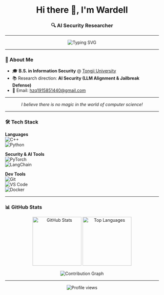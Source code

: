<h1 align="center">Hi there 👋, I'm Wardell</h1>
<h3 align="center">🔍 AI Security Researcher</h3>

---

<p align="center">
  <img src="https://readme-typing-svg.herokuapp.com?size=26&color=007ACC&center=true&vCenter=true&width=800&lines=AI+Safety+%26%26+AI+Security;LLM+Alignment;LLM+Jailbreak" alt="Typing SVG">
</p>

---

### 🚀 About Me
- 🎓 **B.S. in Information Security** @ [Tongji University](https://cs.tongji.edu.cn/index.htm)  
- 📚 Research direction: **AI Security (LLM Alignment & Jailbreak Defense)**  
- 📧 Email: hzq1915851440@gmail.com  

---

<p align="center"><i>I believe there is no magic in the world of computer science!</i></p>

---
### 🛠 Tech Stack

**Languages**  
![C++](https://img.shields.io/badge/-C++-00599C?style=flat-square&logo=cplusplus)  
![Python](https://img.shields.io/badge/-Python-3776AB?style=flat-square&logo=python)  

**Security & AI Tools**  
![PyTorch](https://img.shields.io/badge/-PyTorch-EE4C2C?style=flat-square&logo=pytorch)  
![LangChain](https://img.shields.io/badge/-LangChain-121212?style=flat-square)  

**Dev Tools**  
![Git](https://img.shields.io/badge/-Git-F05032?style=flat-square&logo=git)  
![VS Code](https://img.shields.io/badge/-VS%20Code-007ACC?style=flat-square&logo=visual-studio-code)  
![Docker](https://img.shields.io/badge/-Docker-2496ED?style=flat-square&logo=docker)  

---

### 📊 GitHub Stats

<p align="center">
  <img src="https://github-readme-stats.vercel.app/api?username=Wardell-H&show_icons=true&theme=tokyonight&hide_border=true" alt="GitHub Stats" height="160"/>
  <img src="https://github-readme-stats.vercel.app/api/top-langs/?username=Wardell-H&layout=compact&theme=tokyonight&hide_border=true" alt="Top Languages" height="160"/>
</p>

<p align="center">
  <img src="https://github-readme-activity-graph.vercel.app/graph?username=Wardell-H&theme=tokyo-night&hide_border=true" alt="Contribution Graph"/>
</p>

---

<p align="center">
  <img src="https://komarev.com/ghpvc/?username=Wardell-H&color=blue&style=flat-square&label=Profile+Views" alt="Profile views"/>
</p>
